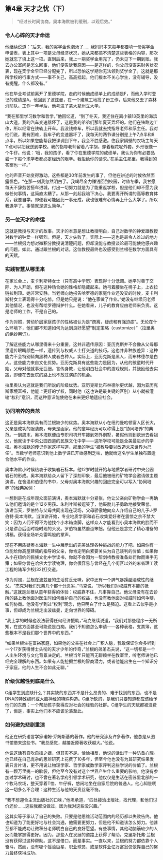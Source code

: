 ## 第4章 天才之忧（下）

> “经过长时间协商，奥本海默被判缓刑，以观后效。”

### 令人心碎的天才命运

他继续说道：“后来，我的奖学金也泡汤了……我妈妈本来每年都要填一份奖学金申请表，表上其中一项是父母经济状况，她从来都搞不清楚这些表格的内容，那次她就忘了填上这一项。直到后来，我上一期奖学金用完了，仍未见下一期到账。我去办公室问是怎么回事，他们便告诉我原因——是这样的，你父母没寄来财务状况表，现在奖学金早已经分配完了，所以恐怕这学期你无法领到奖学金了。这就是那所学校的行事方式——事不关己，高高挂起。他们根本不关心学生，没有辅导，没有提醒，什么都没有。”

他在毕业考试前离开了里德学院，走的时候他成绩单上的成绩是F，而他入学时登记的成绩是A。他回到了波兹曼，在一个建筑工地找了份工作，后来他又去了森林消防队。工作一年半后，他考进了蒙大拿州立大学。

“我在那里学习数学和哲学，”他回忆道，“到了冬天，我还住在离小镇13英里的海滨山大道。我的汽车变速器坏了，这是我的弟弟们那年夏天弄坏的。他们在铁路边工作，所以经常在铁轨上开车。我没钱修车，所以我就去找指导老师和系主任。我对他们说，我有困难，我车子的变速器坏了，我每天的两节课分别是上午7点半和8点半，所以如果您能帮我把课调到下午，我会不胜感激。住我家隔壁的农场主每天11点可以把我送到学校。我的指导老师留着八字胡，穿着粗花呢外套，外形很像一个牛仔。他说：‘哦，我的孩子，看了你在里德学院的成绩单，我认为你有必要品尝一下每个求学者都必定经历的艰辛。我拒绝你的请求。’在系主任那里，我得到的答案也一样。”

他的声音开始变得激动。这些都是30年前发生的事了，但他在讲述的时候依然面露愠色。“在那一刻我忽然明白了。我竭尽全力赚钱回到校园，时值冬季，我甘愿每天不辞劳苦搭车进城，付出一切努力就是为了能重返学校，但是他们却不愿为我做任何事情，这简直太糟了。从那一刻起我暗下决心，我要离开所谓的高等教育体系，我要自学。即便我可能因此一事无成，我也很难有心情再上什么大学了。所以我退学了。事情就是这么简单。”

### 另一位天才的命运

这就是教授与天才的故事。天才的本意是想让教授明白，自己对数学的钟爱跟教授对数学的钟爱一样强烈。但是，天才失败了。实际上——这也是最令人难过的地方——兰根努力想对微积分教授说清楚问题，但却没能与教授谈论最可能使他感兴趣的问题。如此，通过跟兰根的对话，这位教授最终也没感受到兰根在数学方面具有的天赋。

### 实践智慧从哪里来

在家长会上，麦卡利斯特女士（只有高中学历）表现得十分低调。她平时善于交际、为人开朗，但在这种场合她的性格却隐藏起来。她弓着腰坐在椅子上，上衣拉链拉到顶。她非常安静。当老师向她报告哈罗德的家庭作业还没交的时候，麦卡利斯特女士表现得十分吃惊，但是她只是说：“他在家做了作业。”她没有继续问老师其他情况，也没有帮哈罗德辩护什么。在她看来，儿子的教育应由老师来负责。这是老师的工作，不是自己的。

作为对照，劳动阶层家庭孩子的性格被认为是“疏离，疑虑和有强迫症”。无论在什么环境下，他们都不知道如何为达到良好愿望“制定策略（customize）”（拉里奥的绝妙用词）。

了解这些能力从哪里得来十分重要。这并非遗传原因：亚历克斯并不会像从父母那里遗传眼睛颜色一样，遗传到与权威人士打交道的技巧。这也并非种族差异：这种能力不会特别倾向黑种人或者白种人。实际上，亚历克斯是黑人，而布林德尔是白人。这些能力来自文化优势。亚历克斯具有这些能力是因为，从他的孩童时代开始，父母对他就事无巨细，言传身教，让他明白社会中的游戏规则，并鼓励他去实践，即便在去医院的路上也不放过演练的机会。

拉里奥认为这就是我们所说的阶级优势。亚历克斯比布林德尔更优越，因为亚历克斯家境富裕，他能上更好的学校，同时他（这也许是最关键的区别）从小就被灌输“权利”意识，而这种意识能使他在未来更好地适应社会。

### 协同培养的典范

这正是奥本海默具有而兰根缺少的优势。奥本海默从小在纽约曼哈顿富人区长大，父亲是成功的服装商，母亲是画家。他的童年经历可以称得上是“协同培养”的典范。一到周末，奥本海默便由专职司机开车接到郊外别墅，暑假他则到欧洲去看祖父，他就读于中央公园西道的民族文化中学——这所学校可能是全美最进步的学校。奥本海默的传记作家这样写道，那里的学生“被教导要以改造未来世界为己任”。当数学老师意识到他上数学课已开始感到乏味，他就给这名学生单独布置适合他水平的作业。

奥本海默小时候热衷于收集岩石标本。他12岁时就开始与地质学者研讨中央公园岩石的形成。奥本海默给众人留下了深刻印象，最后他被纽约矿物学会邀请做主题演讲。在舍温和伯德的书中，父母对奥本海默兴趣的回应完全可以写入“协同培养”的经典案例：

一想到是在成年观众面前演讲，奥本海默就十分紧张，他让父亲向矿物学会一再确认他们邀请的是个12岁男孩。朱利叶斯被逗笑了，他鼓励儿子勇敢地接受荣誉。演讲当天，罗伯特与父母共同出现在现场，父母骄傲地向众人介绍自己的儿子J·罗伯特·奥本海默。当演讲开始，专业地质学家和岩石收集爱好者在震惊之余不禁大笑：因为人们不得不为他找个小木箱垫脚，这样众人才能看到小奥本海默的脸而不只是讲台后面时隐时现的头发。罗伯特虽然羞涩笨拙，但他还是念完了精心准备的讲稿，获得全场听众雷鸣般的掌声。

现在不用质疑奥本海默一生中展示出的完美处理各种挑战的能力了吧。如果你有一位能给你高屋建瓴的指导的父亲，你肯定明白紧要关头为自己谈判的价值；如果你从小在纽约的民族文化中学读书，你就不会因为一帮剑桥教授准备处罚你而束手无策；如果你曾在哈佛大学读物理，你会很容易与曾经在几个街区以外的麻省理工读工程的陆军少校[32]打交道。

作为对照，兰根在波兹曼的生活贫乏无味，家中还有一个脾气暴躁酗酒成性的继父。“杰克对我们兄弟几个都十分恶劣，”马克说，“所以我们对权威有本能的抵触。”这就是兰根从童年获得的体验：权威靠不住，凡事靠自己。他父母没有在去诊所的路上教他面对医生时如何维护自己的权益，也没有教他面对权威时如何争辩，如何协商。他没有学到过“权利”观念，他只明白了什么是强迫。这看上去似乎是小事，但却成为兰根走出波兹曼，走向世界的障碍。

“我上学的时候也没法获得任何经济援助，”马克继续说道，“我们对那些程序一无所知，在这方面甚至可能说是白痴。我们不知道怎么申请——各种表格，支票簿，这些根本不是我们那个世界中的东西。”

“如果兰根生在富裕家庭，如果他的父亲在社会上广积人脉，我敢保证你会多听到一个17岁获得博士头衔的天才少年的传奇，”兰根的弟弟杰夫说，“这一切都是一个人出生环境与文化背景决定的。兰根当年只能百无聊赖坐在教室里，听老师讲他已经完全理解的东西。如果有人能挖掘兰根的智商潜力，或者他能出生在一个知识分子家庭，他的人生不会如此无聊。”

### 阶级优越性到底是什么

C组学生到底缺什么？其实缺的东西并不是什么昂贵的、难于找到的东西，也不是DNA的特殊编码或大脑神经的特殊构造。C组所缺的，是我们只要知道都应该给予他们的东西：一个帮助孩子获得应对社会的经验的社群。C组学生的天赋都被浪费了，但是，事实上他们本不应该沦落至此。

### 如何避免悲剧重演

他正在研究语言学家诺姆·乔姆斯基的著作。他的研究涉及许多著作，他总是从图书馆借来这些书。“我总感觉，越接近原著收获越大。”他说。

他说这话有自吹自擂之嫌，但其实不是。恰恰相反，他说的话出于一种防备心理。他已经在自己庞杂的思辨研究上花费了10多年，但至今他也没有为其研究结果发表只言片语，更不用说让物理学家、哲学家或数学家评判这些学说的价值了。兰根有一颗万里挑一的脑袋，但他至今没有对这个世界产生什么重要的影响。他没有参加过学术研讨，也不曾在著名学府引领学术研究，他仅仅是生活在密苏里北部的一个牧马农场，整天穿着T恤、牛仔裤，悠闲地坐在自家后院的普通人。他心知肚明这一切多么不合理：这种生活与他的天资丝毫不符。

“我不想迎合主流出版社的口味，”他坦承道，“四处接洽出版社，找代理，和他们讨价还价……这些我都没做过，因为我对这些没兴趣。”

这其实等于承认了自己的失败。只要是他思维活动范围内的经历都以失败告终。他也知道为了能更好地与社会沟通，他需要更努力，但是他不知道该怎么努力。他甚至都不能成功让微积分老师明白自己的良好愿望。有些事情，其他动脑筋较少的人反而能掌握得更好。因为，那些人在发展的道路上获得了帮助，克里斯托弗·兰根没有获得过这种帮助。这不是借口，而是事实。一直以来，兰根的努力都依靠个人奋斗，然而，没有哪个摇滚巨星、职业球员、或是软件业亿万富翁仅依靠自己的努力最终获得成功。
